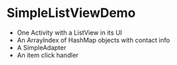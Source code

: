 # SimpleListViewDemo

- One Activity with a ListView in its UI
- An ArrayIndex of HashMap objects with contact info
- A SimpleAdapter
- An item click handler
